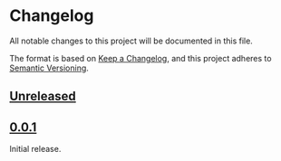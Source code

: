 # Changelog

All notable changes to this project will be documented in this file.

The format is based on [Keep a Changelog](https://keepachangelog.com/en/1.0.0/),
and this project adheres to [Semantic Versioning](https://semver.org/spec/v2.0.0.html).

## [Unreleased]

## [0.0.1]

Initial release.

[unreleased]: https://github.com/microsoft/lskv/compare/v0.0.1...HEAD
[0.0.1]: https://github.com/microsoft/lskv/releases/tag/v0.0.1
